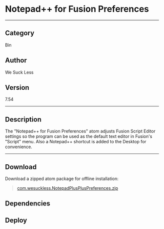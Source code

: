 # Notepad++ for Fusion Preferences
___

## Category
Bin

## Author
We Suck Less

## Version
7.54

___

## Description
<p><p>The "Notepad++ for Fusion Preferences" atom adjusts Fusion Script Editor settings so the program can be used as the default text editor in  Fusion's "Script" menu. Also a Notepad++ shortcut is added to the Desktop for convenience.</p></>


___

## Download

Download a zipped atom package for offline installation:
> [com.wesuckless.NotepadPlusPlusPreferences.zip](https://gitlab.com/WeSuckLess/Reactor/-/archive/master/Reactor-master.zip?path=Atoms/com.wesuckless.NotepadPlusPlusPreferences)  

## Dependencies

## Deploy

